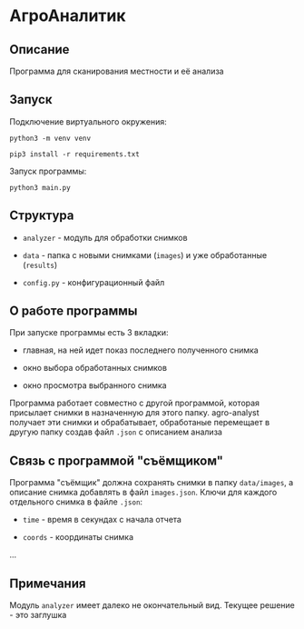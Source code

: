 # АгроАналитик

## Описание

Программа для сканирования местности и её анализа

## Запуск

Подключение виртуального окружения:

```shell
python3 -m venv venv
```

```shell
pip3 install -r requirements.txt
```

Запуск программы:

```shell
python3 main.py
```

## Структура

- `analyzer` - модуль для обработки снимков

- `data` - папка с новыми снимками (`images`) и уже обработанные (`results`)

- `config.py` - конфигурационный файл

## О работе программы

При запуске программы есть 3 вкладки:

- главная, на ней идет показ последнего полученного снимка

- окно выбора обработанных снимков

- окно просмотра выбранного снимка

Программа работает совместно с другой программой, которая присылает снимки в назначенную для этого папку. agro-analyst получает эти снимки и обрабатывает, обработаные перемещает в другую папку создав файл `.json` с описанием анализа

## Связь с программой "съёмщиком"

Программа "съёмщик" должна сохранять снимки в папку `data/images`, а описание снимка добавлять в файл `images.json`. Ключи для каждого отдельного снимка в файле `.json`:

- `time` - время в секундах с начала отчета

- `coords` - координаты снимка

...



## Примечания

Модуль `analyzer` имеет далеко не окончательный вид. Текущее решение - это заглушка
